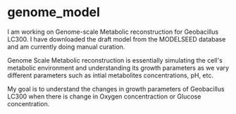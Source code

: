 # genome_model
I am working on Genome-scale Metabolic reconstruction for Geobacillus LC300.
I have downloaded the draft model from the MODELSEED database and am currently doing manual curation.

Genome Scale Metabolic reconstruction is essentially simulating the cell's metabolic environment and understanding its growth parameters as we vary different parameters such as intial metabolites concentrations, pH, etc.

My goal is to understand the changes in growth parameters of Geobacillus LC300 when there is change in Oxygen concentraction or Glucose concentration. 
